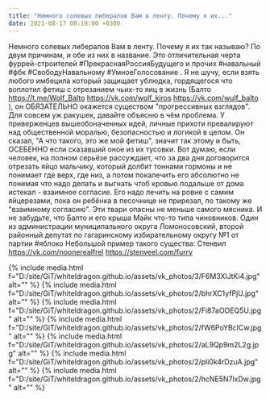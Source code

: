 ```yaml
---
title: "Немного солевых либералов Вам в ленту. Почему я их..."
date: 2021-08-17 00:19:00 +0300
---
```


Немного солевых либералов Вам в ленту. Почему я их так называю? По двум причинам, и обе из них в название.
Это отличительная черта фуррей-строителей #ПрекраснаяРоссияБудущего и прочих #навальный #фбк #СвободуНавальному #УмноеГолосование . Я не шучу, если взять любого имбецила который защищает ублюдка, гордящегося что воплотил фетиш с отрезанием чьих-то яиц в жизнь (Балто https://t.me/Wolf_Balto https://vk.com/wolf_kiros https://vk.com/wulf_balto ), он ОБЯЗАТЕЛЬНО окажется существом "прогрессивных взглядов".
Для совсем уж ракушек, давайте объясню в чём проблема. У приверженцев вышеобоначенных идей, личные прихоти превалируют над общественной моралью, безопасностью и логикой в целом. Он сказал, "А что такого, это же мой фетиш", значит так этому и быть, ОСЕБЕННО если сказавший оное из их тусовки.
Вот думаю, если человек, на полном серьёзе рассуждает, что за два дня договорится отрезать яйцо мальчику, который долбит тоннами гормоны и не понимает где верх, где низ, а потом покалечить его абсолютно не понимая что надо делать и выгнать чтоб кровью подальше от дома истекал - взаимное согласие. Его надо лечить на ровне с самим яйцерезами, пока он ребёнка в песочнице не прирезал, по такому же "взаимному согласию". Эти твари опасны не меньше самого мясника.
И не забудьте, что Балто и его крыша Майк что-то типа чиновников. Один из администрации муниципального округа Ломоносовский, второй районный депутат по гагаринскому избирательному округу №1 от партии #яблоко
Небольшой пример такого существа: Стенвил https://vk.com/noonerealfrel https://stenveel.com/furry


{% include media.html f="D:/site/GiT/whiteldragon.github.io/assets/vk_photos/3/F6M3XlJtKi4.jpg" alt="" %}
{% include media.html f="D:/site/GiT/whiteldragon.github.io/assets/vk_photos/2/bhrXC1yfPjU.jpg" alt="" %}
{% include media.html f="D:/site/GiT/whiteldragon.github.io/assets/vk_photos/2/Fi87aOOEQ5U.jpg" alt="" %}
{% include media.html f="D:/site/GiT/whiteldragon.github.io/assets/vk_photos/2/fW6PoYBcICw.jpg" alt="" %}
{% include media.html f="D:/site/GiT/whiteldragon.github.io/assets/vk_photos/2/aL9Qp9m2L2g.jpg" alt="" %}
{% include media.html f="D:/site/GiT/whiteldragon.github.io/assets/vk_photos/2/pli0k4rDzuA.jpg" alt="" %}
{% include media.html f="D:/site/GiT/whiteldragon.github.io/assets/vk_photos/2/hcNE5N7lxDw.jpg" alt="" %}
